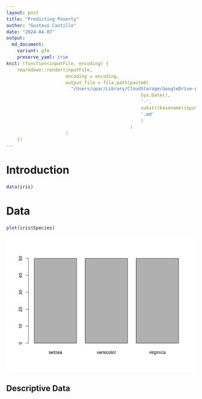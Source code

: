```yaml
---
layout: post
title: "Predicting Poverty"
author: "Gustavo Castillo"
date: "2024-04-07"
output:
  md_document:
    variant: gfm
    preserve_yaml: true
knit: (function(inputFile, encoding) {
    rmarkdown::render(inputFile,
                      encoding = encoding,
                      output_file = file.path(paste0(
                        "/Users/upar/Library/CloudStorage/GoogleDrive-gustavo.castillo.alvarez@gmail.com/Mon Drive/00-SCHOOL-G/0-University_1/0-Semestres PEG/2024-10/Complexity Global School/guscastilloa.github.io/_posts/",
                                                  Sys.Date(),
                                                  '-',
                                                  substr(basename(inputFile), 1, nchar(basename(inputFile)) - 4),
                                                  '.md'
                                                  )
                                              )
                      )
    })
---
```


# Introduction

``` r
data(iris)
```

# Data

``` r
plot(iris$Species)
```

![](/assets/img/posts/2024/predicting_poverty/unnamed-chunk-3-1.png)<!-- -->

## Descriptive Data
